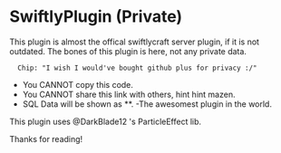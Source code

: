 SwiftlyPlugin (Private)
=============
This plugin is almost the offical swiftlycraft server plugin, if it is not outdated.
The bones of this plugin is here, not any private data.

```  
  Chip: "I wish I would've bought github plus for privacy :/"
```

- You CANNOT copy this code.
- You CANNOT share this link with others, hint hint mazen.
- SQL Data will be shown as **.
-The awesomest plugin in the world.

This plugin uses @DarkBlade12 's ParticleEffect lib.

Thanks for reading!
